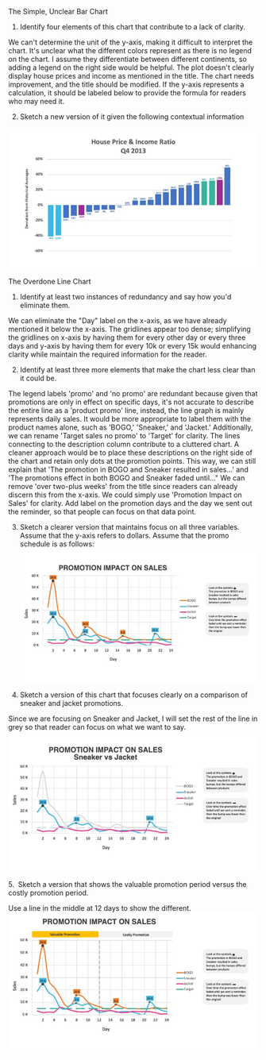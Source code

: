 

The Simple, Unclear Bar Chart

1. Identify four elements of this chart that contribute to a lack of clarity.

We can't determine the unit of the y-axis, making it difficult to interpret the chart.
It's unclear what the different colors represent as there is no legend on the chart. I assume they differentiate between different continents, so adding a legend on the right side would be helpful.
The plot doesn't clearly display house prices and income as mentioned in the title. The chart needs improvement, and the title should be modified.
If the y-axis represents a calculation, it should be labeled below to provide the formula for readers who may need it.

2. Sketch a new version of it given the following contextual information

![one](clarity1.png)

The Overdone Line Chart

1. Identify at least two instances of redundancy and say how you'd eliminate them.

We can eliminate the "Day" label on the x-axis, as we have already mentioned it below the x-axis.
The gridlines appear too dense; simplifying the gridlines on x-axis by having them for every other day or every three days and y-axis by having them for every 10k or every 15k would enhancing clarity while maintain the required information for the reader.

2. Identify at least three more elements that make the chart less clear than it could be.

The legend labels 'promo' and 'no promo' are redundant because given that promotions are only in effect on specific days, it's not accurate to describe the entire line as a 'product promo' line, instead, the line graph is mainly represents daily sales. It would be more appropriate to label them with the product names alone, such as 'BOGO,' 'Sneaker,' and 'Jacket.' Additionally, we can rename 'Target sales no promo' to 'Target' for clarity.
The lines connecting to the description column contribute to a cluttered chart. A cleaner approach would be to place these descriptions on the right side of the chart and retain only dots at the promotion points. This way, we can still explain that 'The promotion in BOGO and Sneaker resulted in sales...' and 'The promotions effect in both BOGO and Sneaker faded until..."
We can remove 'over two-plus weeks' from the title since readers can already discern this from the x-axis. We could simply use 'Promotion Impact on Sales' for clarity.
Add label on the promotion days and the day we sent out the reminder, so that people can focus on that data point.

3. Sketch a clearer version that maintains focus on all three variables. Assume that the y-axis refers to dollars. Assume that the promo schedule is as follows:
![two](clarity2.png)

4. Sketch a version of this chart that focuses clearly on a comparison of sneaker and jacket promotions.

Since we are focusing on Sneaker and Jacket, I will set the rest of the line in grey so that reader can focus on what we want to say.
![three](clarity3.png)

5.  Sketch a version that shows the valuable promotion period versus the costly promotion period.

Use a line in the middle at 12 days to show the different.
![four](clarity4.png)
